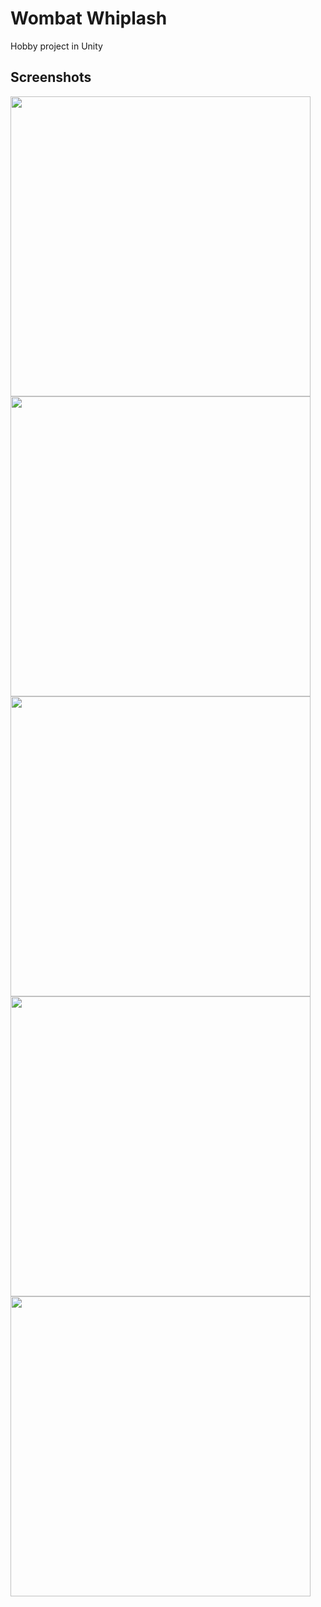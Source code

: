 # Wombat Whiplash
Hobby project in Unity
## Screenshots
<img src="https://user-images.githubusercontent.com/11010259/173620792-b53b5b68-1689-4916-835d-d5437202fd6b.png" width="480"/><img />
<img src="https://user-images.githubusercontent.com/11010259/173620793-4fee93f6-bc91-4d34-a361-ef860c187444.png" width="480"/><img />
<img src="https://user-images.githubusercontent.com/11010259/173620796-6defec29-72d8-4f01-acee-e61df6d22a8a.png" width="480"/><img />
<img src="https://user-images.githubusercontent.com/11010259/173620798-8cfdc196-25d2-486b-b96f-454b8a7d061f.png" width="480"/><img />
<img src="https://user-images.githubusercontent.com/11010259/173620799-920ac6f4-46e5-4ea1-a65c-585c811abad2.png" width="480"/><img />

